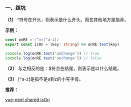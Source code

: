 
### 一、踩坑

**（1）**
^符号在开头，则表示是什么开头。而在其他地方是指非。

**示例：** 

```typescript
const onRE = /^on[^a-z]/
export const isOn = (key: string) => onRE.test(key)

console.log(onRE.test('onChange')) // true
console.log(onRE.test('onchange')) // false
```

**（2）**
与之相反的是：$符合在结尾，则表示是以什么结尾。

**（3）**
[^a-z]是指不是a到z的小写字母。

**推荐：**

[vue-next shared isOn](https://github.com/vuejs/vue-next/blob/master/packages/shared/src/index.ts)
